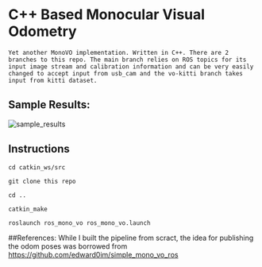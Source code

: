 # C++ Based Monocular Visual Odometry 
```
Yet another MonoVO implementation. Written in C++. There are 2 branches to this repo. The main branch relies on ROS topics for its input image stream and calibration information and can be very easily changed to accept input from usb_cam and the vo-kitti branch takes input from kitti dataset.
```

## Sample Results:
![sample_results](images/result.gif)

## Instructions
```
cd catkin_ws/src
```
```
git clone this repo
```
```
cd ..
```
```
catkin_make
```
```
roslaunch ros_mono_vo ros_mono_vo.launch 
```


##References:
While I built the pipeline from scract, the idea for publishing the odom poses was borrowed from https://github.com/edward0im/simple_mono_vo_ros



